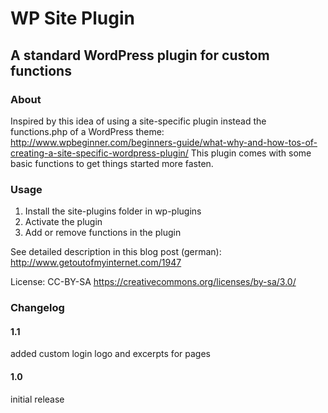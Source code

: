 # WP Site Plugin
## A standard WordPress plugin for custom functions

### About
Inspired by this idea of using a site-specific plugin instead the
functions.php of a WordPress theme:
http://www.wpbeginner.com/beginners-guide/what-why-and-how-tos-of-creating-a-site-specific-wordpress-plugin/
This plugin comes with some basic functions to get things started more fasten.

### Usage

1. Install the site-plugins folder in wp-plugins
2. Activate the plugin
3. Add or remove functions in the plugin

See detailed description in this blog post (german): http://www.getoutofmyinternet.com/1947

License: CC-BY-SA https://creativecommons.org/licenses/by-sa/3.0/

### Changelog

#### 1.1

added custom login logo and excerpts for pages

#### 1.0

initial release

